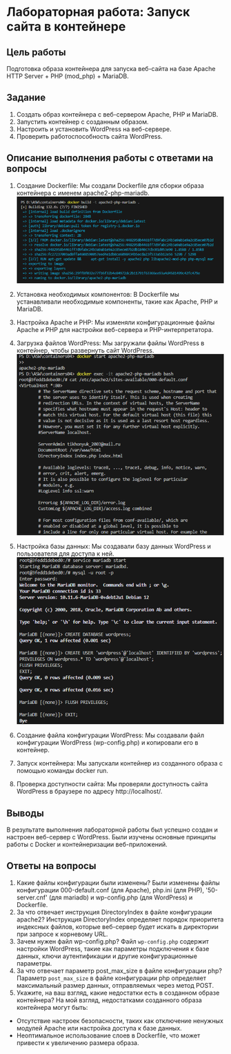 # Лабораторная работа: Запуск сайта в контейнере

## Цель работы
 Подготовка образа контейнера для запуска веб-сайта на базе Apache HTTP Server + PHP (mod_php) + MariaDB.

## Задание
1. Создать образ контейнера с веб-сервером Apache, PHP и MariaDB.
2. Запустить контейнер с созданным образом.
3. Настроить и установить WordPress на веб-сервере.
4. Проверить работоспособность сайта WordPress.

## Описание выполнения работы с ответами на вопросы
1. Создание Dockerfile: Мы создали Dockerfile для сборки образа контейнера с именем apache2-php-mariadb.
![1](1.PNG)
2. Установка необходимых компонентов: В Dockerfile мы устанавливали необходимые компоненты, такие как Apache, PHP и MariaDB.

3. Настройка Apache и PHP: Мы изменяли конфигурационные файлы Apache и PHP для настройки веб-сервера и PHP-интерпретатора.

4. Загрузка файлов WordPress: Мы загружали файлы WordPress в контейнер, чтобы развернуть сайт WordPress.
![2](2.PNG)

5. Настройка базы данных: Мы создавали базу данных WordPress и пользователя для доступа к ней.
![3](3.PNG)

6. Создание файла конфигурации WordPress: Мы создавали файл конфигурации WordPress (wp-config.php) и копировали его в контейнер.

7. Запуск контейнера: Мы запускали контейнер из созданного образа с помощью команды docker run.

8. Проверка доступности сайта: Мы проверяли доступность сайта WordPress в браузере по адресу http://localhost/.

## Выводы
В результате выполнения лабораторной работы был успешно создан и настроен веб-сервер с WordPress. Были изучены основные принципы работы с Docker и контейнеризации веб-приложений.

## Ответы на вопросы
1. Какие файлы конфигурации были изменены? Были изменены файлы конфигурации 000-default.conf (для Apache), php.ini (для PHP), '50-server.cnf' (для mariadb) и wp-config.php (для WordPress) и Dockerfile.
2. За что отвечает инструкция DirectoryIndex в файле конфигурации apache2? Инструкция DirectoryIndex определяет порядок приоритета индексных файлов, которые веб-сервер будет искать в директории при запросе к корневому URL.
3. Зачем нужен файл wp-config.php? Файл `wp-config.php` содержит настройки WordPress, такие как параметры подключения к базе данных, ключи аутентификации и другие конфигурационные параметры.
4. За что отвечает параметр post_max_size в файле конфигурации php? Параметр `post_max_size` в файле конфигурации php определяет максимальный размер данных, отправляемых через метод POST.
5. Укажите, на ваш взгляд, какие недостатки есть в созданном образе контейнера? На мой взгляд, недостатками созданного образа контейнера могут быть:
- Отсутствие настроек безопасности, таких как отключение ненужных модулей Apache или настройка доступа к базе данных.
- Неоптимальное использование слоев в Dockerfile, что может привести к увеличению размера образа.

